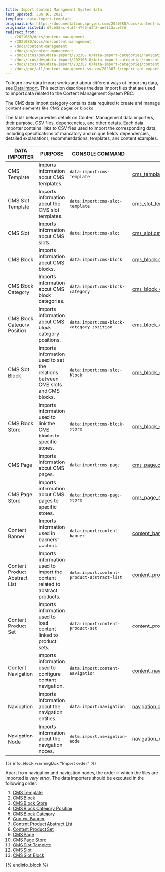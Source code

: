 ```yaml
---
title: Import Content Management System data
last_updated: Jun 16, 2021
template: data-import-template
originalLink: https://documentation.spryker.com/2021080/docs/content-management
originalArticleId: 07c058ac-4c85-4746-83f2-ae4115aca6f6
redirect_from:
  - /2021080/docs/content-management
  - /2021080/docs/en/content-management
  - /docs/content-management
  - /docs/en/content-management
  - /docs/scos/dev/data-import/202307.0/data-import-categories/navigation-setup/navigation-setup.html
  - /docs/scos/dev/data-import/202108.0/data-import-categories/content-management/content-management.html
  - /docs/scos/dev/data-import/202307.0/data-import-categories/content-management/content-management.html
  - /docs/pbc/all/content-management-system/202307.0/import-and-export-data/import-content-management-system-data.html
---
```


To learn how data import works and about different ways of importing data, see [Data import](/docs/scos/dev/data-import/{{page.version}}/data-import.html). This section describes the data import files that are used to import data related to the Content Management System PBC.

The CMS data import category contains data required to create and manage content elements like CMS pages or blocks.

The table below provides details on Content Management data importers, their purpose, CSV files, dependencies, and other details. Each data importer contains links to CSV files used to import the corresponding data, including specifications of mandatory and unique fields, dependencies, detailed explanations, recommendations, templates, and content examples.

| DATA IMPORTER | PURPOSE | CONSOLE COMMAND | FILES | DEPENDENCIES |
| --- | --- | --- | --- |--- |
| CMS Template   | Imports information about CMS templates. |`data:import:cms-template` |[ cms_template.csv](/docs/pbc/all/content-management-system/{{page.version}}/base-shop/import-and-export-data/file-details-cms-template.csv.html)|None |
| CMS Slot Template  | Imports information about the CMS slot templates. |`data:import:cms-slot-template` | [cms_slot_template.csv](/docs/pbc/all/content-management-system/{{page.version}}/base-shop/import-and-export-data/file-details-cms-slot-template.csv.html)| None|
| CMS Slot  | Imports information about CMS slots. |`data:import:cms-slot` |[cms_slot.csv](/docs/pbc/all/content-management-system/{{page.version}}/base-shop/import-and-export-data/file-details-cms-slot.csv.html) |None |
| CMS Block  | Imports information about CMS blocks. |`data:import:cms-block` | [cms_block.csv](/docs/pbc/all/content-management-system/{{page.version}}/base-shop/import-and-export-data/file-details-cms-block.csv.html)|None |
| CMS Block Category  |Imports information about CMS block categories. |`data:import:cms-block-category` | [cms_block_category.csv](/docs/pbc/all/content-management-system/{{page.version}}/base-shop/import-and-export-data/file-details-cms-block-category.csv.html)|[cms_block_category_position.csv](/docs/pbc/all/content-management-system/{{page.version}}/base-shop/import-and-export-data/file-details-cms-block-category-postion.csv.html) |
| CMS Block Category Position  |Imports information about CMS block category positions. |`data:import:cms-block-category-position` |[cms_block_category_position.csv](/docs/pbc/all/content-management-system/{{page.version}}/base-shop/import-and-export-data/file-details-cms-block-category-postion.csv.html)|None |
| CMS Slot Block  | Imports information used to set the relations between CMS slots and CMS blocks.|`data:import:cms-slot-block` | [cms_block_store.csv](/docs/pbc/all/content-management-system/{{page.version}}/base-shop/import-and-export-data/file-details-cms-block-store.csv.html)| <ul><li>[cms_slot.csv](/docs/pbc/all/content-management-system/{{page.version}}/base-shop/import-and-export-data/file-details-cms-slot.csv.html)</li><li>[cms_block.csv](/docs/pbc/all/content-management-system/{{page.version}}/base-shop/import-and-export-data/file-details-cms-block.csv.html)</li></ul> |
| CMS Block Store  | Imports information used to link the CMS blocks to specific stores. |`data:import:cms-block-store` | [cms_block_store.csv](/docs/pbc/all/content-management-system/{{page.version}}/base-shop/import-and-export-data/file-details-cms-block-store.csv.html)| <ul><li>[cms_block.csv](/docs/pbc/all/content-management-system/{{page.version}}/base-shop/import-and-export-data/file-details-cms-block.csv.html)</li><li>**stores.php** configuration file of demo shop PHP project</li></ul> |
| CMS Page | Imports information about CMS pages. |`data:import:cms-page` |[cms_page.csv](/docs/pbc/all/content-management-system/{{page.version}}/base-shop/import-and-export-data/file-details-cms-page.csv.html) |[cms_template.csv](/docs/pbc/all/content-management-system/{{page.version}}/base-shop/import-and-export-data/file-details-cms-template.csv.html) |
| CMS Page Store  | Imports information about CMS pages to specific stores. |`data:import:cms-page-store` |[cms_page_store.csv](/docs/pbc/all/content-management-system/{{page.version}}/base-shop/import-and-export-data/file-details-cms-page-store.csv.html) | <ul><li>[cms_page.csv](/docs/pbc/all/content-management-system/{{page.version}}/base-shop/import-and-export-data/file-details-cms-page.csv.html)</li><li>**stores.php** configuration file of demo shop PHP project</li></ul>|
| Content Banner | Imports information used in banners' content. |`data:import:content-banner` |[content_banner.csv](/docs/pbc/all/content-management-system/{{page.version}}/base-shop/import-and-export-data/file-details-content-banner.csv.html) |[glossary.csv](/docs/scos/dev/data-import/{{page.version}}/data-import-categories/commerce-setup/file-details-glossary.csv.html) |
| Content Product Abstract List  |Imports information used to import the content related to abstract products.  |`data:import:content-product-abstract-list` |[content_product_abstract_list.csv](/docs/pbc/all/content-management-system/{{page.version}}/base-shop/import-and-export-data/file-details-content-product-abstract-list.csv.html) |[product_abstract.csv](/docs/pbc/all/product-information-management/{{page.version}}/base-shop/import-and-export-data/products-data-import/file-details-product-abstract.csv.html)|
| Content Product Set  |Imports information used to load content linked to product sets.  |`data:import:content-product-set` | [content_product_set.csv](/docs/pbc/all/content-management-system/{{page.version}}/base-shop/import-and-export-data/file-details-content-product-set.csv.html)| [product_set.csv](/docs/scos/dev/data-import/{{page.version}}/data-import-categories/merchandising-setup/product-merchandising/file-details-product-set.csv.html)|
| Content Navigation | Imports information used to configure content navigation.|`data:import:content-navigation` | [content_navigation.csv](/docs/pbc/all/content-management-system/{{page.version}}/base-shop/import-and-export-data/file-details-content-navigation.csv.html) | [navigation.csv](/docs/pbc/all/content-management-system/{{page.version}}/base-shop/import-and-export-data/file-details-navigation.csv.html) |
| Navigation | Imports information about the navigation entities. |`data:import:navigation` | [navigation.csv](/docs/pbc/all/content-management-system/{{page.version}}/base-shop/import-and-export-data/file-details-navigation.csv.html) |None |
| Navigation Node | Imports information about the navigation nodes. |`data:import:navigation-node` |[ navigation_node.csv](/docs/pbc/all/content-management-system/{{page.version}}/base-shop/import-and-export-data/file-details-navigation-node.csv.html) | <ul><li>[navigation.csv](/docs/pbc/all/content-management-system/{{page.version}}/base-shop/import-and-export-data/file-details-navigation.csv.html)</li><li>[glossary.csv](/docs/scos/dev/data-import/{{page.version}}/data-import-categories/commerce-setup/file-details-glossary.csv.html)</li></ul>|


{% info_block warningBox "Import order" %}

Apart from navigation and navigation nodes, the order in which the files are imported is *very strict*. The data importers should be executed in the following order:

1. [CMS Template](/docs/pbc/all/content-management-system/{{page.version}}/base-shop/import-and-export-data/file-details-cms-template.csv.html)
2. [CMS Block](/docs/pbc/all/content-management-system/{{page.version}}/base-shop/import-and-export-data/file-details-cms-block.csv.html)
3. [CMS Block Store](/docs/pbc/all/content-management-system/{{page.version}}/base-shop/import-and-export-data/file-details-cms-block-store.csv.html)
4. [CMS Block Category Position](/docs/pbc/all/content-management-system/{{page.version}}/base-shop/import-and-export-data/file-details-cms-block-category-postion.csv.html)
5. [CMS Block Category](/docs/pbc/all/content-management-system/{{page.version}}/base-shop/import-and-export-data/file-details-cms-block-category.csv.html)
6. [Content Banner](/docs/pbc/all/content-management-system/{{page.version}}/base-shop/import-and-export-data/file-details-content-banner.csv.html)
7. [Content Product Abstract List](/docs/pbc/all/content-management-system/{{page.version}}/base-shop/import-and-export-data/file-details-content-product-abstract-list.csv.html)
8. [Content Product Set](/docs/pbc/all/content-management-system/{{page.version}}/base-shop/import-and-export-data/file-details-content-product-set.csv.html)
9. [CMS Page](/docs/pbc/all/content-management-system/{{page.version}}/base-shop/import-and-export-data/file-details-cms-page.csv.html)
10. [CMS Page Store](/docs/pbc/all/content-management-system/{{page.version}}/base-shop/import-and-export-data/file-details-cms-page-store.csv.html)
11. [CMS Slot Template](/docs/pbc/all/content-management-system/{{page.version}}/base-shop/import-and-export-data/file-details-cms-slot-template.csv.html)
12. [CMS Slot](/docs/pbc/all/content-management-system/{{page.version}}/base-shop/import-and-export-data/file-details-cms-slot.csv.html)
13. [CMS Slot Block](/docs/pbc/all/content-management-system/{{page.version}}/base-shop/import-and-export-data/file-details-cms-block-store.csv.html)


{% endinfo_block %}
